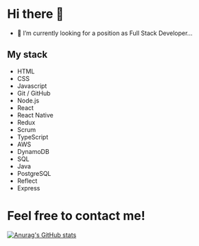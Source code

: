# Hi there 👋

- 🔭 I’m currently looking for a position as Full Stack Developer...

## My stack
- HTML
- CSS
- Javascript
- Git / GitHub
- Node.js
- React
- React Native
- Redux
- Scrum
- TypeScript
- AWS
- DynamoDB
- SQL
- Java
- PostgreSQL
- Reflect
- Express

# Feel free to contact me!

[![Anurag's GitHub stats](https://github-readme-stats.vercel.app/api?username=aghmnl&show_icons=true&theme=algolia&count_private=true&hide=stars,prs,issues,contribs)](https://github.com/anuraghazra/github-readme-stats)


<!--
**aghmnl/aghmnl** is a ✨ _special_ ✨ repository because its `README.md` (this file) appears on your GitHub profile.

Here are some ideas to get you started:

- 🔭 I’m currently working on ...
- 🌱 I’m currently learning ...
- 👯 I’m looking to collaborate on ...
- 🤔 I’m looking for help with ...
- 💬 Ask me about ...
- 📫 How to reach me: ...
- 😄 Pronouns: ...
- ⚡ Fun fact: ...
-->
